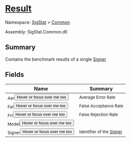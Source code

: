# [Result](./Result.md)

Namespace: [SigStat]() > [Common](./README.md)

Assembly: SigStat.Common.dll

## Summary
Contains the benchmark results of a single [Signer](https://github.com/hargitomi97/sigstat/blob/master/docs/md/SigStat/Common/Signer.md)

## Fields

| Name | Summary | 
| --- | --- | 
| <sub>Aer</sub><button style="pointer-events: none;">Hover or focus over me too</button>| <sub>Average Error Rate</sub>| <br>
| <sub>Far</sub><button style="pointer-events: none;">Hover or focus over me too</button>| <sub>False Acceptance Rate</sub>| <br>
| <sub>Frr</sub><button style="pointer-events: none;">Hover or focus over me too</button>| <sub>False Rejection Rate</sub>| <br>
| <sub>Model</sub><button style="pointer-events: none;">Hover or focus over me too</button>| <sub></sub>| <br>
| <sub>Signer</sub><button style="pointer-events: none;">Hover or focus over me too</button>| <sub>Identifier of the [Signer](https://github.com/hargitomi97/sigstat/blob/master/docs/md/SigStat/Common/Result.md)</sub>| <br>


